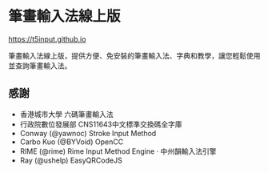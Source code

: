 # 筆畫輸入法線上版
https://t5input.github.io

筆畫輸入法線上版，提供方便、免安裝的筆畫輸入法、字典和教學，讓您輕鬆使用並查詢筆畫輸入法。

## 感謝
* 香港城市大學 六碼筆畫輸入法
* 行政院數位發展部 CNS11643中文標準交換碼全字庫
* Conway (@yawnoc) Stroke Input Method 
* Carbo Kuo (@BYVoid) OpenCC
* RIME (@rime) Rime Input Method Engine · 中州韻輸入法引擎
* Ray (@ushelp) EasyQRCodeJS



